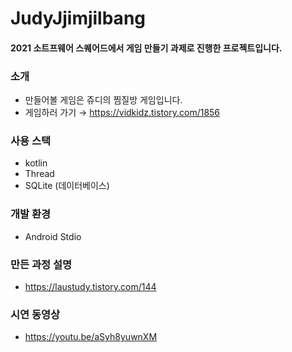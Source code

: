 # JudyJjimjilbang

#### 2021 소트프웨어 스퀘어드에서 게임 만들기 과제로 진행한 프로젝트입니다.

### 소개
- 만들어볼 게임은 쥬디의 찜질방 게임입니다.
- 게임하러 가기 → https://vidkidz.tistory.com/1856

### 사용 스택
- kotlin
- Thread
- SQLite (데이터베이스)

### 개발 환경
- Android Stdio

### 만든 과정 설명
- https://laustudy.tistory.com/144

### 시연 동영상
- https://youtu.be/aSyh8yuwnXM
